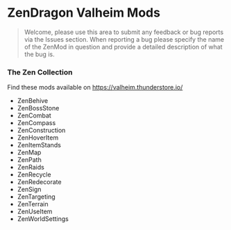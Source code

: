 # ZenDragon Valheim Mods

> Welcome, please use this area to submit any feedback or bug reports via the Issues section.  When reporting a bug please specify the name of the ZenMod in question and provide a detailed description of what the bug is.

### The Zen Collection
Find these mods available on https://valheim.thunderstore.io/

- ZenBehive
- ZenBossStone
- ZenCombat
- ZenCompass
- ZenConstruction
- ZenHoverItem
- ZenItemStands
- ZenMap
- ZenPath
- ZenRaids
- ZenRecycle
- ZenRedecorate
- ZenSign
- ZenTargeting
- ZenTerrain
- ZenUseItem
- ZenWorldSettings
